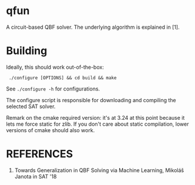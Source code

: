 # qfun

A circuit-based QBF solver. The underlying algorithm is explained in [1].

# Building
Ideally, this should work out-of-the-box:

     ./configure [OPTIONS] && cd build && make

See `./configure -h` for configurations.

The configure script is responsible for downloading and compiling the selected SAT solver.

Remark on the cmake required version: it's at 3.24 at this point because it
lets me force static for zlib. If you don't care about static compilation,
lower versions of cmake should also work.

#  REFERENCES

1. Towards Generalization in QBF Solving via Machine Learning, Mikoláš Janota in SAT '18
